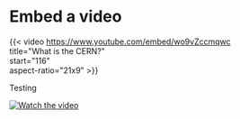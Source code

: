 # Embed a video

{{<
  video <https://www.youtube.com/embed/wo9vZccmqwc>  
  title="What is the CERN?"  
  start="116"  
  aspect-ratio="21x9" >}}

Testing  

[![Watch the video](https://img.youtube.com/vi/wo9vZccmqwc/maxresdefault.jpg)]({https://www.youtube.com/embed/wo9vZccmqwc} "What is the CERN?")
